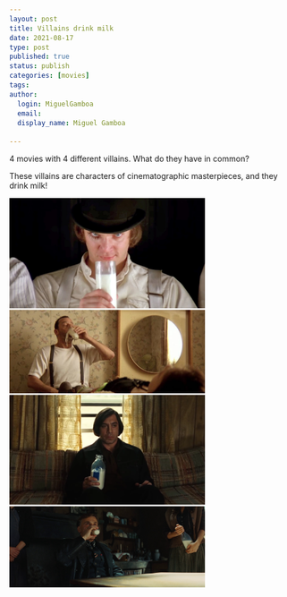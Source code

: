 ```yaml
---
layout: post
title: Villains drink milk
date: 2021-08-17
type: post
published: true
status: publish
categories: [movies]
tags:
author:
  login: MiguelGamboa
  email: 
  display_name: Miguel Gamboa
  
---
```


4 movies with 4 different villains. What do they have in common? 

These villains are characters of cinematographic masterpieces, and they drink milk! 

<img src="/assets/2021-08-17-villains-drink-milk-01.jpg" width="350px">
<img src="/assets/2021-08-17-villains-drink-milk-02.jfif" width="350px">
<img src="/assets/2021-08-17-villains-drink-milk-03.png" width="350px">
<img src="/assets/2021-08-17-villains-drink-milk-04.jpg" width="350px">